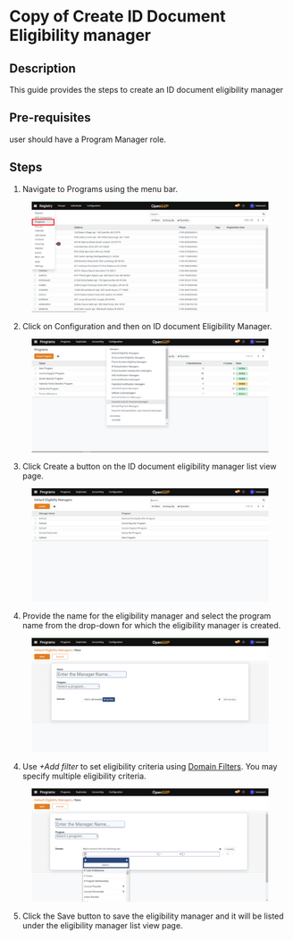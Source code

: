 # Copy of Create ID Document Eligibility manager

## Description

This guide provides the steps to create an ID document eligibility manager

## Pre-requisites

user should have a Program Manager role.

## Steps

1. Navigate to Programs using the menu bar.

<figure><img src="../../../.gitbook/assets/programs.png" alt=""><figcaption></figcaption></figure>

2. Click on Configuration and then on ID document Eligibility Manager.&#x20;

<figure><img src="../../../.gitbook/assets/configuration.png" alt=""><figcaption></figcaption></figure>

3. Click Create a button on the ID document eligibility manager list view page.

<figure><img src="../../../.gitbook/assets/default-eligibility-manager-listview-page.png" alt=""><figcaption></figcaption></figure>

4. Provide the name for the eligibility manager and select the program name from the drop-down for which the eligibility manager is created.

<figure><img src="../../../.gitbook/assets/default-eligibility-manager-creation-page.png" alt=""><figcaption></figcaption></figure>

4. Use _+Add filter_ to set eligibility criteria using [Domain Filters](../../../modules/program-management/eligibility.md#domain-filters). You may specify multiple eligibility criteria.

<figure><img src="../../../.gitbook/assets/default-eligibility-manager-filter.png" alt=""><figcaption></figcaption></figure>

5. Click the Save button to save the eligibility manager and it will be listed under the eligibility manager list view page.&#x20;
